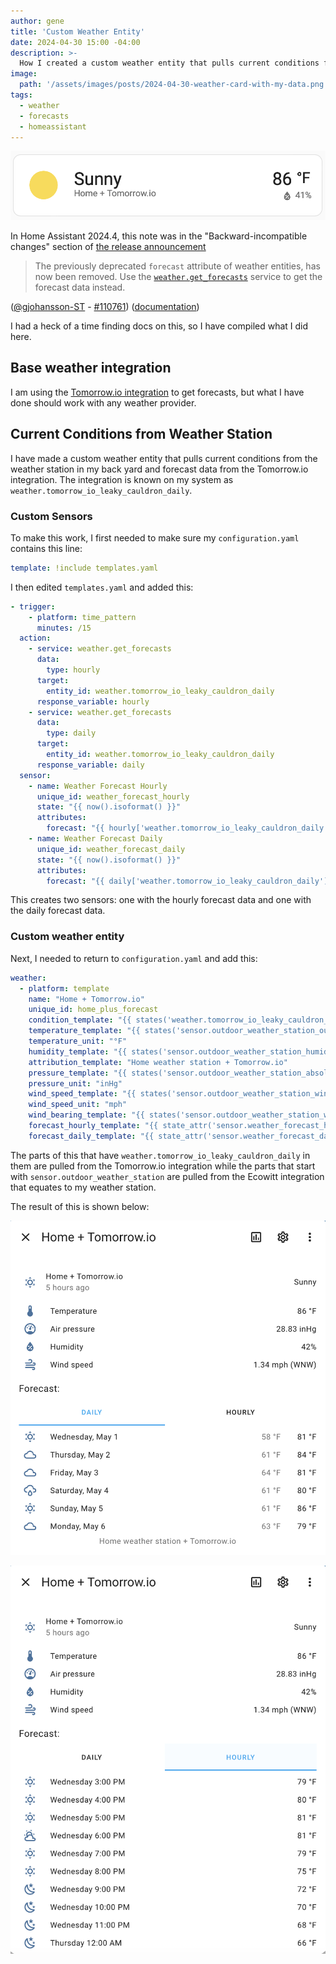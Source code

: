 ```yaml
---
author: gene
title: 'Custom Weather Entity'
date: 2024-04-30 15:00 -04:00
description: >-
  How I created a custom weather entity that pulls current conditions from the weather station in my back yard and forecast data from the Tomorrow.io integration.
image:
  path: '/assets/images/posts/2024-04-30-weather-card-with-my-data.png'
tags:
  - weather
  - forecasts
  - homeassistant
---
```


![Screenshot of weather card in Home Assistant](/assets/images/posts/2024-04-30-weather-card-with-my-data.png)

In Home Assistant 2024.4, this note was in the "Backward-incompatible changes" section of [the release announcement](https://www.home-assistant.io/blog/2024/04/03/release-20244/)

> The previously deprecated `forecast` attribute of weather entities, has now been removed. Use the [`weather.get_forecasts`](https://www.home-assistant.io/integrations/weather#service-weatherget_forecasts) service to get the forecast data instead.

([@gjohansson-ST](https://github.com/gjohansson-ST) - [#110761](https://github.com/home-assistant/core/pull/110761)) ([documentation](https://www.home-assistant.io/integrations/metoffice))

I had a heck of a time finding docs on this, so I have compiled what I did here.

## Base weather integration

I am using the [Tomorrow.io integration](https://www.home-assistant.io/integrations/tomorrowio/) to get forecasts, but what I have done should work with any weather provider.

## Current Conditions from Weather Station

I have made a custom weather entity that pulls current conditions from the weather station in my back yard and forecast data from the Tomorrow.io integration. The integration is known on my system as `weather.tomorrow_io_leaky_cauldron_daily`.

### Custom Sensors

To make this work, I first needed to make sure my `configuration.yaml` contains this line:

```yaml
template: !include templates.yaml
```

I then edited `templates.yaml` and added this:

```yaml
- trigger:
    - platform: time_pattern
      minutes: /15
  action:
    - service: weather.get_forecasts
      data:
        type: hourly
      target:
        entity_id: weather.tomorrow_io_leaky_cauldron_daily
      response_variable: hourly
    - service: weather.get_forecasts
      data:
        type: daily
      target:
        entity_id: weather.tomorrow_io_leaky_cauldron_daily
      response_variable: daily
  sensor:
    - name: Weather Forecast Hourly
      unique_id: weather_forecast_hourly
      state: "{{ now().isoformat() }}"
      attributes:
        forecast: "{{ hourly['weather.tomorrow_io_leaky_cauldron_daily'].forecast }}"
    - name: Weather Forecast Daily
      unique_id: weather_forecast_daily
      state: "{{ now().isoformat() }}"
      attributes:
        forecast: "{{ daily['weather.tomorrow_io_leaky_cauldron_daily'].forecast }}"
```

This creates two sensors: one with the hourly forecast data and one with the daily forecast data.

### Custom weather entity

Next, I needed to return to `configuration.yaml` and add this:

```yaml
weather:
  - platform: template
    name: "Home + Tomorrow.io"
    unique_id: home_plus_forecast
    condition_template: "{{ states('weather.tomorrow_io_leaky_cauldron_daily') }}"
    temperature_template: "{{ states('sensor.outdoor_weather_station_outdoor_temperature') }}"
    temperature_unit: "°F"
    humidity_template: "{{ states('sensor.outdoor_weather_station_humidity') }}"
    attribution_template: "Home weather station + Tomorrow.io"
    pressure_template: "{{ states('sensor.outdoor_weather_station_absolute_pressure') }}"
    pressure_unit: "inHg"
    wind_speed_template: "{{ states('sensor.outdoor_weather_station_wind_speed') }}"
    wind_speed_unit: "mph"
    wind_bearing_template: "{{ states('sensor.outdoor_weather_station_wind_direction') }}"
    forecast_hourly_template: "{{ state_attr('sensor.weather_forecast_hourly', 'forecast') }}"
    forecast_daily_template: "{{ state_attr('sensor.weather_forecast_daily', 'forecast') }}"
```

The parts of this that have `weather.tomorrow_io_leaky_cauldron_daily` in them are pulled from the Tomorrow.io integration while the parts that start with `sensor.outdoor_weather_station` are pulled from the Ecowitt integration that equates to my weather station.

The result of this is shown below:

![Screenshot of custom weather and daily forecast](/assets/images/posts/2024-04-30-custom-weather-daily.png)

![Screenshot of custom weather and hourly forecast](/assets/images/posts/2024-04-30-custom-weather-hourly.png)
